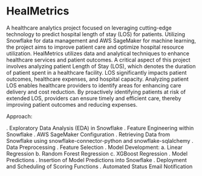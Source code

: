 # HealMetrics
A healthcare analytics project focused on leveraging cutting-edge technology to predict hospital length of stay (LOS) for patients. Utilizing Snowflake for data management and AWS SageMaker for machine learning, the project aims to improve patient care and optimize hospital resource utilization. HealMetrics utilizes data and analytical techniques to enhance healthcare services and patient outcomes. A critical aspect of this project involves analyzing patient Length of Stay (LOS), which denotes the duration of patient spent in a healthcare facility. LOS
significantly impacts patient outcomes, healthcare expenses, and hospital capacity. Analyzing patient LOS enables healthcare providers to identify areas for enhancing care delivery and
cost reduction. By proactively identifying patients at risk of extended LOS, providers can ensure timely and efficient care, thereby improving patient outcomes and reducing expenses.

Approach:

   . Exploratory Data Analysis (EDA) in Snowflake
   . Feature Engineering within Snowflake
   . AWS SageMaker Configuration
   . Retrieving Data from Snowflake using snowflake-connector-python and snowflake-sqlalchemy
   . Data Preprocessing
   . Feature Selection
   . Model Development:
      a. Linear Regression
      b. Random Forest Regression
      c. XGBoost Regression
   . Model Predictions
   . Insertion of Model Predictions into Snowflake
   . Deployment and Scheduling of Scoring Functions
   . Automated Status Email Notification
